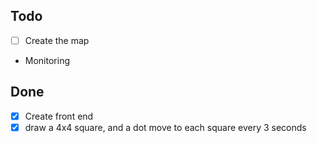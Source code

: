 ## Todo

- [ ] Create the map
- Monitoring

## Done

- [x] Create front end
- [x] draw a 4x4 square, and a dot move to each square every 3 seconds
